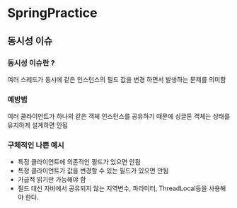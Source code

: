 # SpringPractice

## 동시성 이슈
### 동시성 이슈란 ?
여러 스레드가 동시에 같은 인스턴스의 필드 값을 변경 하면서 발생하는 문제를 의미함
### 예방법
여러 클라이언트가 하나의 같은 객체 인스턴스를 공유하기 때문에 싱글톤 객체는 상태를 유지하게 설계하면 안됨
### 구체적인 나쁜 예시
* 특정 클라이언트에 의존적인 필드가 있으면 안됨
* 특정 클라이언트가 값을 변경할 수 있는 필드가 있으면 안됨
* 가급적 읽기만 가능해야 함
* 필드 대신 자바에서 공유되지 않는 지역변수, 파라미터, ThreadLocal등을 사용해야 한다.
